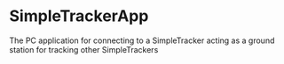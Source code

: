# SimpleTrackerApp
The PC application for connecting to a SimpleTracker acting as a ground station for tracking other SimpleTrackers
